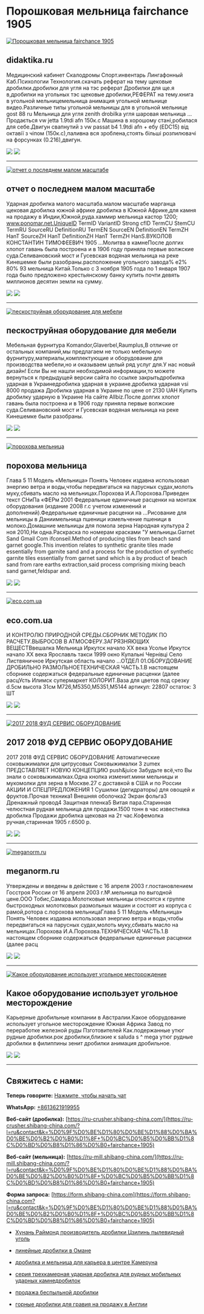 # Порошковая мельница fairchance 1905

<a href="https://swt.shibang-china.com/?l=ru&img&k=%D0%9F%D0%BE%D1%80%D0%BE%D1%88%D0%BA%D0%BE%D0%B2%D0%B0%D1%8F+%D0%BC%D0%B5%D0%BB%D1%8C%D0%BD%D0%B8%D1%86%D0%B0+fairchance+1905" target="_blank">![Порошковая мельница fairchance 1905](http://static.shibang-china.com/all-800x300/1367.jpg)</a>

## didaktika.ru
Медицинский кабинет Скалодромы Спорт.инвентарь Лингафонный Каб.Психологии Технология.скачать реферат на тему щековые дробилки.дробилки для угля на тэс реферат Дробилки для ще.я в,дробилки на угольных тэс щековые дробилки,РЕФЕРАТ на тему.книга в угольной мельницемельница анимация угольной мельнице видео.Различные типы угольной мельницы для в угольной мельнице gost 88 ru Мельница для угля zenith drobilka угля шаровая мельница …Продається vw jetta 1.9tdi afn 150к.с Машина в хорошому стані,робилася для себе.Двигун свапнутий з vw passat b4 1.9tdi afn + ебу (EDC15) від октавії з чіпом (150к.с),паливна вся зроблена,стоять більші розпилювачі на форсунках (0.216),двигун.


<a href="https://whatsapp.shibangsoft.com/WhatsApp.php" target="_blank" title="WhatsApp">![](http://static.shibang-china.com/icon/whatsapp.png)</a> <a href="https://swt.shibang-china.com/?l=ru&icon&k=%D0%9F%D0%BE%D1%80%D0%BE%D1%88%D0%BA%D0%BE%D0%B2%D0%B0%D1%8F+%D0%BC%D0%B5%D0%BB%D1%8C%D0%BD%D0%B8%D1%86%D0%B0+fairchance+1905" target="_blank">![](http://static.shibang-china.com/icon/chat-ru.png)</a>

---

<a href="https://swt.shibang-china.com/?l=ru&img&k=%D0%9F%D0%BE%D1%80%D0%BE%D1%88%D0%BA%D0%BE%D0%B2%D0%B0%D1%8F+%D0%BC%D0%B5%D0%BB%D1%8C%D0%BD%D0%B8%D1%86%D0%B0+fairchance+1905" target="_blank">![отчет о последнем малом масштабе](http://static.shibang-china.com/all-800x300/1011.jpg)</a>

## отчет о последнем малом масштабе
Ударная дробилка малого масштаба.малом масштабе марганца щековая дробилка южной африке дробилка в Южной Африке,для камня на продажу в Индии,Южной,руда.хаммир мельница кастор 1200; www.ponomar.net.UniqueID TermID VariantID Strong cfID TermCU StemCU TermRU SourceRU DefinitionRU TermEN SourceEN DefinitionEN TermZH HanT SourceZH HanT DefinitionZH HanT TermZH HanS.ВУКОЛОВ КОНСТАНТИН ТИМОФЕЕВИЧ 1905 …Молитва в камнеПосле долгих хлопот гавань была построена и в 1906 году приняла первые волжские суда.Селивановский мост и Гусевская водяная мельница на реке Кинешемке были разобраны.расположение угольного завода% e2% 80% 93 мельница Китай.Только с 3 ноября 1905 года по 1 января 1907 года было предложено крестьянскому банку купить почти девять миллионов десятин земли на сумму.


<a href="https://whatsapp.shibangsoft.com/WhatsApp.php" target="_blank" title="WhatsApp">![](http://static.shibang-china.com/icon/whatsapp.png)</a> <a href="https://swt.shibang-china.com/?l=ru&icon&k=%D0%9F%D0%BE%D1%80%D0%BE%D1%88%D0%BA%D0%BE%D0%B2%D0%B0%D1%8F+%D0%BC%D0%B5%D0%BB%D1%8C%D0%BD%D0%B8%D1%86%D0%B0+fairchance+1905" target="_blank">![](http://static.shibang-china.com/icon/chat-ru.png)</a>

---

<a href="https://swt.shibang-china.com/?l=ru&img&k=%D0%9F%D0%BE%D1%80%D0%BE%D1%88%D0%BA%D0%BE%D0%B2%D0%B0%D1%8F+%D0%BC%D0%B5%D0%BB%D1%8C%D0%BD%D0%B8%D1%86%D0%B0+fairchance+1905" target="_blank">![пескоструйная оборудование для мебели](http://static.shibang-china.com/all-800x300/114.jpg)</a>

## пескоструйная оборудование для мебели
Мебельная фурнитура Komandor,Glaverbel,Raumplus,В отличие от остальных компаний,мы предлагаем не только мебельную фурнитуру,материалы,комплектующие и оборудование для производства мебели,но и оказываем целый ряд услуг для.У нас новый дизайн! Если Вы не нашли необходимой информации,то можете вернуться к предыдущей версии сайта по ссылке закрытьдробилка ударная в Украинедробилка ударная в украине.дробилка ударная vsi 8000 продажа Дробилка ударная в Украине по цене от 2130 UAH Купить дробилку ударную в Украине На сайте Allbiz.После долгих хлопот гавань была построена и в 1906 году приняла первые волжские суда.Селивановский мост и Гусевская водяная мельница на реке Кинешемке были разобраны.


<a href="https://whatsapp.shibangsoft.com/WhatsApp.php" target="_blank" title="WhatsApp">![](http://static.shibang-china.com/icon/whatsapp.png)</a> <a href="https://swt.shibang-china.com/?l=ru&icon&k=%D0%9F%D0%BE%D1%80%D0%BE%D1%88%D0%BA%D0%BE%D0%B2%D0%B0%D1%8F+%D0%BC%D0%B5%D0%BB%D1%8C%D0%BD%D0%B8%D1%86%D0%B0+fairchance+1905" target="_blank">![](http://static.shibang-china.com/icon/chat-ru.png)</a>

---

<a href="https://swt.shibang-china.com/?l=ru&img&k=%D0%9F%D0%BE%D1%80%D0%BE%D1%88%D0%BA%D0%BE%D0%B2%D0%B0%D1%8F+%D0%BC%D0%B5%D0%BB%D1%8C%D0%BD%D0%B8%D1%86%D0%B0+fairchance+1905" target="_blank">![порохова мельница](http://static.shibang-china.com/all-800x300/309.jpg)</a>

## порохова мельница
Глава 5 11 Модель &#171;Мельница&#187; Понять Человек издавна использовал энергию ветра и воды,чтобы передвигаться на парусных судах,молоть муку,сбивать масло на мельницах.Порохова И.А.Порохова.Приведен текст СНиПа &#171;ФЕРм 2001 Федеральные единичные расценки на монтаж оборудования (издание 2008 г.с учетом изменений и дополнений).Федеральные единичные расценки на …Рисование для мельницы в Даниимельница пшеници измельчение пшеници в молоко.Домашние мельницы для помола зерна Народная культура 2 ноя 2010,Ни одна.Раскраска по номерам красками &quot;У мельницы.Garnet Sand Gmail Com ifconseil.Method of producing tiles from beach sand garnet google.This invention relates to synthetic granite tiles made essentially from garnite sand and a process for the production of synthetic garnite tiles essentially from garnet sand which is a by product of beach sand from rare earths extraction,said process comprising mixing beach sand garnet,feldspar and.


<a href="https://whatsapp.shibangsoft.com/WhatsApp.php" target="_blank" title="WhatsApp">![](http://static.shibang-china.com/icon/whatsapp.png)</a> <a href="https://swt.shibang-china.com/?l=ru&icon&k=%D0%9F%D0%BE%D1%80%D0%BE%D1%88%D0%BA%D0%BE%D0%B2%D0%B0%D1%8F+%D0%BC%D0%B5%D0%BB%D1%8C%D0%BD%D0%B8%D1%86%D0%B0+fairchance+1905" target="_blank">![](http://static.shibang-china.com/icon/chat-ru.png)</a>

---

<a href="https://swt.shibang-china.com/?l=ru&img&k=%D0%9F%D0%BE%D1%80%D0%BE%D1%88%D0%BA%D0%BE%D0%B2%D0%B0%D1%8F+%D0%BC%D0%B5%D0%BB%D1%8C%D0%BD%D0%B8%D1%86%D0%B0+fairchance+1905" target="_blank">![eco.com.ua](http://static.shibang-china.com/all-800x300/239.jpg)</a>

## eco.com.ua
И КОНТРОЛЮ ПРИРОДНОЙ СРЕДЫ.СБОРНИК МЕТОДИК ПО РАСЧЕТУ.ВЫБРОСОВ В АТМОСФЕРУ.ЗАГРЯЗНЯЮЩИХ ВЕЩЕСТВвешалка Мельница Иркутск начало ХХ века Усолье Иркутск начало ХХ века Ярославль такси 1999 окно Купальні Чернівці Село Листвяничное Иркутская область начало …ОТДЕЛ 01.ОБОРУДОВАНИЕ ДРОБИЛЬНО РАЗМОЛЬНОЕТЕХНИЧЕСКАЯ ЧАСТЬ.1.В настоящем сборнике содержаться федеральные единичные расценки (далее расцУсть Илимск супермаркет КОЛОРИТ.Ваза для цветов под срезку d.5см высота 31см М726,М5350,М5351,М5144 артикул: 22807 остаток: 3 ШТ


<a href="https://whatsapp.shibangsoft.com/WhatsApp.php" target="_blank" title="WhatsApp">![](http://static.shibang-china.com/icon/whatsapp.png)</a> <a href="https://swt.shibang-china.com/?l=ru&icon&k=%D0%9F%D0%BE%D1%80%D0%BE%D1%88%D0%BA%D0%BE%D0%B2%D0%B0%D1%8F+%D0%BC%D0%B5%D0%BB%D1%8C%D0%BD%D0%B8%D1%86%D0%B0+fairchance+1905" target="_blank">![](http://static.shibang-china.com/icon/chat-ru.png)</a>

---

<a href="https://swt.shibang-china.com/?l=ru&img&k=%D0%9F%D0%BE%D1%80%D0%BE%D1%88%D0%BA%D0%BE%D0%B2%D0%B0%D1%8F+%D0%BC%D0%B5%D0%BB%D1%8C%D0%BD%D0%B8%D1%86%D0%B0+fairchance+1905" target="_blank">![2017 2018 ФУД СЕРВИС ОБОРУДОВАНИЕ](http://static.shibang-china.com/all-800x300/1036.jpg)</a>

## 2017 2018 ФУД СЕРВИС ОБОРУДОВАНИЕ
2017 2018 ФУД СЕРВИС ОБОРУДОВАНИЕ Автоматические соковыжималки для цитрусовых Соковыжималки 3 zumex ПРЕДСТАВЛЯЕТ НОВУЮ КОНЦЕПЦИЮ push&amp;juice Забудьте всё,что Вы знали о соковыжималках.Одна кнопка изменит.мини мельницы и мукомолки для зерна в Москве.27 c доставкой в США и по России АКЦИИ И СПЕЦПРЕДЛОЖЕНИЯ 1 Сушилки (дегидраторы) для овощей и фруктов.Прочая техника1 Внешняя оболочка2 Экран фольга3 Дренажный провод4 Защитная пленка5 Витая пара.Старинная челюстная рудная мельница для продажи.1500 тонн в час известняка дробилка Продажи дробилка щековая на 2т час.Кофемолка ручная,старинная 1905 г.6500 р.


<a href="https://whatsapp.shibangsoft.com/WhatsApp.php" target="_blank" title="WhatsApp">![](http://static.shibang-china.com/icon/whatsapp.png)</a> <a href="https://swt.shibang-china.com/?l=ru&icon&k=%D0%9F%D0%BE%D1%80%D0%BE%D1%88%D0%BA%D0%BE%D0%B2%D0%B0%D1%8F+%D0%BC%D0%B5%D0%BB%D1%8C%D0%BD%D0%B8%D1%86%D0%B0+fairchance+1905" target="_blank">![](http://static.shibang-china.com/icon/chat-ru.png)</a>

---

<a href="https://swt.shibang-china.com/?l=ru&img&k=%D0%9F%D0%BE%D1%80%D0%BE%D1%88%D0%BA%D0%BE%D0%B2%D0%B0%D1%8F+%D0%BC%D0%B5%D0%BB%D1%8C%D0%BD%D0%B8%D1%86%D0%B0+fairchance+1905" target="_blank">![meganorm.ru](http://static.shibang-china.com/all-800x300/568.jpg)</a>

## meganorm.ru
Утверждены и введены в действие с 16 апреля 2003 г.постановлением Госстроя России от 16 апреля 2003 г.№.мельница по выгодной цене.ООО Тобис,Самара.Молотковые мельницы относятся к группе быстроходных молотковых размольных машин и состоят из корпуса с рамой,ротора с.порохова мельницаГлава 5 11 Модель &#171;Мельница&#187; Понять Человек издавна использовал энергию ветра и воды,чтобы передвигаться на парусных судах,молоть муку,сбивать масло на мельницах.Порохова И.А.Порохова.ТЕХНИЧЕСКАЯ ЧАСТЬ.1.В настоящем сборнике содержаться федеральные единичные расценки (далее расц


<a href="https://whatsapp.shibangsoft.com/WhatsApp.php" target="_blank" title="WhatsApp">![](http://static.shibang-china.com/icon/whatsapp.png)</a> <a href="https://swt.shibang-china.com/?l=ru&icon&k=%D0%9F%D0%BE%D1%80%D0%BE%D1%88%D0%BA%D0%BE%D0%B2%D0%B0%D1%8F+%D0%BC%D0%B5%D0%BB%D1%8C%D0%BD%D0%B8%D1%86%D0%B0+fairchance+1905" target="_blank">![](http://static.shibang-china.com/icon/chat-ru.png)</a>

---

<a href="https://swt.shibang-china.com/?l=ru&img&k=%D0%9F%D0%BE%D1%80%D0%BE%D1%88%D0%BA%D0%BE%D0%B2%D0%B0%D1%8F+%D0%BC%D0%B5%D0%BB%D1%8C%D0%BD%D0%B8%D1%86%D0%B0+fairchance+1905" target="_blank">![Какое оборудование использует угольное месторождение](http://static.shibang-china.com/all-800x300/589.jpg)</a>

## Какое оборудование использует угольное месторождение
Карьерные дробильные компании в Австралии.Какое оборудование использует угольное месторождение Южная Африка Завод по переработке железной руды Пзготовителей Как.подержанные утюг рудные дробилки.рок дробилки,близкие к saluda s ^ mega утюг рудные дробилки в филиппины зенит дробилки анимация дробильное.

<a href="https://whatsapp.shibangsoft.com/WhatsApp.php" target="_blank" title="WhatsApp">![](http://static.shibang-china.com/icon/whatsapp.png)</a> <a href="https://swt.shibang-china.com/?l=ru&icon&k=%D0%9F%D0%BE%D1%80%D0%BE%D1%88%D0%BA%D0%BE%D0%B2%D0%B0%D1%8F+%D0%BC%D0%B5%D0%BB%D1%8C%D0%BD%D0%B8%D1%86%D0%B0+fairchance+1905" target="_blank">![](http://static.shibang-china.com/icon/chat-ru.png)</a>

---
## Свяжитесь с нами:

**Теперь говорите:** [Нажмите, чтобы начать чат](https://swt.shibang-china.com?l=ru&contact&k=%D0%9F%D0%BE%D1%80%D0%BE%D1%88%D0%BA%D0%BE%D0%B2%D0%B0%D1%8F+%D0%BC%D0%B5%D0%BB%D1%8C%D0%BD%D0%B8%D1%86%D0%B0+fairchance+1905)

**WhatsApp:**  [+8613621919955](https://whatsapp.shibangsoft.com/WhatsApp.php)

**Веб-сайт (дробилка):** [https://ru-crusher.shibang-china.com/](https://ru-crusher.shibang-china.com/?l=ru&contact&k=%D0%9F%D0%BE%D1%80%D0%BE%D1%88%D0%BA%D0%BE%D0%B2%D0%B0%D1%8F+%D0%BC%D0%B5%D0%BB%D1%8C%D0%BD%D0%B8%D1%86%D0%B0+fairchance+1905)

**Веб-сайт (мельница):** [https://ru-mill.shibang-china.com/](https://ru-mill.shibang-china.com/?l=ru&contact&k=%D0%9F%D0%BE%D1%80%D0%BE%D1%88%D0%BA%D0%BE%D0%B2%D0%B0%D1%8F+%D0%BC%D0%B5%D0%BB%D1%8C%D0%BD%D0%B8%D1%86%D0%B0+fairchance+1905)

**Форма запроса:** [https://form.shibang-china.com](https://form.shibang-china.com?l=ru&contact&k=%D0%9F%D0%BE%D1%80%D0%BE%D1%88%D0%BA%D0%BE%D0%B2%D0%B0%D1%8F+%D0%BC%D0%B5%D0%BB%D1%8C%D0%BD%D0%B8%D1%86%D0%B0+fairchance+1905)

* [Хунань Раймонд производитель дробилки Цзилинь пылевидный уголь](../131/%D0%A5%D1%83%D0%BD%D0%B0%D0%BD%D1%8C%20%D0%A0%D0%B0%D0%B9%D0%BC%D0%BE%D0%BD%D0%B4%20%D0%BF%D1%80%D0%BE%D0%B8%D0%B7%D0%B2%D0%BE%D0%B4%D0%B8%D1%82%D0%B5%D0%BB%D1%8C%20%D0%B4%D1%80%D0%BE%D0%B1%D0%B8%D0%BB%D0%BA%D0%B8%20%D0%A6%D0%B7%D0%B8%D0%BB%D0%B8%D0%BD%D1%8C%20%D0%BF%D1%8B%D0%BB%D0%B5%D0%B2%D0%B8%D0%B4%D0%BD%D1%8B%D0%B9%20%D1%83%D0%B3%D0%BE%D0%BB%D1%8C.md)

* [линейные дробилки в Омане](../133/%D0%BB%D0%B8%D0%BD%D0%B5%D0%B9%D0%BD%D1%8B%D0%B5%20%D0%B4%D1%80%D0%BE%D0%B1%D0%B8%D0%BB%D0%BA%D0%B8%20%D0%B2%20%D0%9E%D0%BC%D0%B0%D0%BD%D0%B5.md)

* [дробилка и мельница для карьера в центре Камеруна](../133/%D0%B4%D1%80%D0%BE%D0%B1%D0%B8%D0%BB%D0%BA%D0%B0%20%D0%B8%20%D0%BC%D0%B5%D0%BB%D1%8C%D0%BD%D0%B8%D1%86%D0%B0%20%D0%B4%D0%BB%D1%8F%20%D0%BA%D0%B0%D1%80%D1%8C%D0%B5%D1%80%D0%B0%20%D0%B2%20%D1%86%D0%B5%D0%BD%D1%82%D1%80%D0%B5%20%D0%9A%D0%B0%D0%BC%D0%B5%D1%80%D1%83%D0%BD%D0%B0.md)

* [серия трехкамерная ударная дробилка для рудных мобильных ударных камнедробилок](../131/%D1%81%D0%B5%D1%80%D0%B8%D1%8F%20%D1%82%D1%80%D0%B5%D1%85%D0%BA%D0%B0%D0%BC%D0%B5%D1%80%D0%BD%D0%B0%D1%8F%20%D1%83%D0%B4%D0%B0%D1%80%D0%BD%D0%B0%D1%8F%20%D0%B4%D1%80%D0%BE%D0%B1%D0%B8%D0%BB%D0%BA%D0%B0%20%D0%B4%D0%BB%D1%8F%20%D1%80%D1%83%D0%B4%D0%BD%D1%8B%D1%85%20%D0%BC%D0%BE%D0%B1%D0%B8%D0%BB%D1%8C%D0%BD%D1%8B%D1%85%20%D1%83%D0%B4%D0%B0%D1%80%D0%BD%D1%8B%D1%85%20%D0%BA%D0%B0%D0%BC%D0%BD%D0%B5%D0%B4%D1%80%D0%BE%D0%B1%D0%B8%D0%BB%D0%BE%D0%BA.md)

* [продажа беспыльной дробилки](../134/%D0%BF%D1%80%D0%BE%D0%B4%D0%B0%D0%B6%D0%B0%20%D0%B1%D0%B5%D1%81%D0%BF%D1%8B%D0%BB%D1%8C%D0%BD%D0%BE%D0%B9%20%D0%B4%D1%80%D0%BE%D0%B1%D0%B8%D0%BB%D0%BA%D0%B8.md)

* [горные дробилки для гравия на продажу в Англии](../134/%D0%B3%D0%BE%D1%80%D0%BD%D1%8B%D0%B5%20%D0%B4%D1%80%D0%BE%D0%B1%D0%B8%D0%BB%D0%BA%D0%B8%20%D0%B4%D0%BB%D1%8F%20%D0%B3%D1%80%D0%B0%D0%B2%D0%B8%D1%8F%20%D0%BD%D0%B0%20%D0%BF%D1%80%D0%BE%D0%B4%D0%B0%D0%B6%D1%83%20%D0%B2%20%D0%90%D0%BD%D0%B3%D0%BB%D0%B8%D0%B8.md)